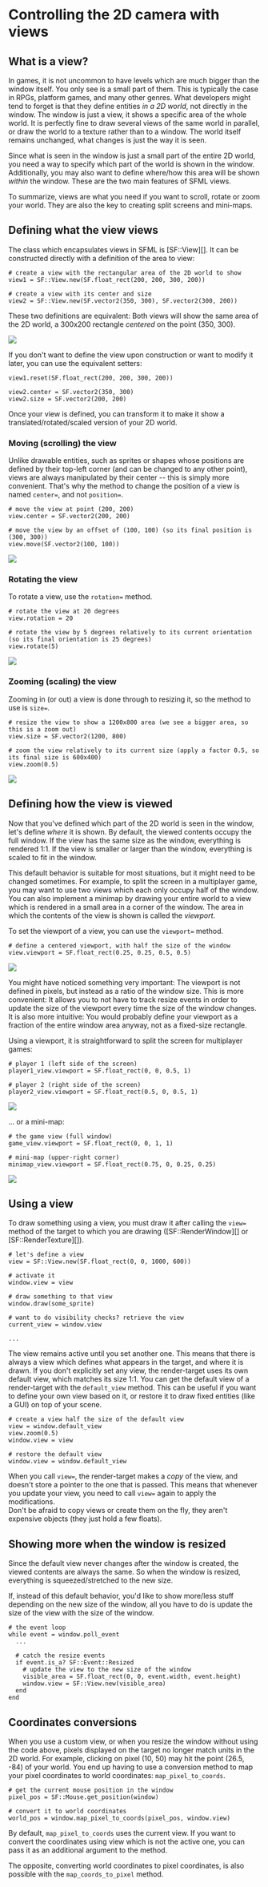 # Controlling the 2D camera with views

## What is a view?

In games, it is not uncommon to have levels which are much bigger than the window itself. You only see is a small part of them. This is typically the case in RPGs, platform games, and many other genres. What developers might tend to forget is that they define entities *in a 2D world*, not directly in the window. The window is just a view, it shows a specific area of the whole world. It is perfectly fine to draw several views of the same world in parallel, or draw the world to a texture rather than to a window. The world itself remains unchanged, what changes is just the way it is seen.

Since what is seen in the window is just a small part of the entire 2D world, you need a way to specify which part of the world is shown in the window. Additionally, you may also want to define where/how this area will be shown *within* the window. These are the two main features of SFML views.

To summarize, views are what you need if you want to scroll, rotate or zoom your world. They are also the key to creating split screens and mini-maps.

## Defining what the view views

The class which encapsulates views in SFML is [SF::View][]. It can be constructed directly with a definition of the area to view:

```crystal
# create a view with the rectangular area of the 2D world to show
view1 = SF::View.new(SF.float_rect(200, 200, 300, 200))

# create a view with its center and size
view2 = SF::View.new(SF.vector2(350, 300), SF.vector2(300, 200))
```

These two definitions are equivalent: Both views will show the same area of the 2D world, a 300x200 rectangle *centered* on the point (350, 300).

![](images/view-initial.png)

If you don't want to define the view upon construction or want to modify it later, you can use the equivalent setters:

```crystal
view1.reset(SF.float_rect(200, 200, 300, 200))

view2.center = SF.vector2(350, 300)
view2.size = SF.vector2(200, 200)
```

Once your view is defined, you can transform it to make it show a translated/rotated/scaled version of your 2D world.

### Moving (scrolling) the view

Unlike drawable entities, such as sprites or shapes whose positions are defined by their top-left corner (and can be changed to any other point), views are always manipulated by their center -- this is simply more convenient. That's why the method to change the position of a view is named `center=`, and not `position=`.

```crystal
# move the view at point (200, 200)
view.center = SF.vector2(200, 200)

# move the view by an offset of (100, 100) (so its final position is (300, 300))
view.move(SF.vector2(100, 100))
```

![](images/view-translated.png)

### Rotating the view

To rotate a view, use the `rotation=` method.

```crystal
# rotate the view at 20 degrees
view.rotation = 20

# rotate the view by 5 degrees relatively to its current orientation (so its final orientation is 25 degrees)
view.rotate(5)
```

![](images/view-rotated.png)

### Zooming (scaling) the view

Zooming in (or out) a view is done through to resizing it, so the method to use is `size=`.

```crystal
# resize the view to show a 1200x800 area (we see a bigger area, so this is a zoom out)
view.size = SF.vector2(1200, 800)

# zoom the view relatively to its current size (apply a factor 0.5, so its final size is 600x400)
view.zoom(0.5)
```

![](images/view-scaled.png)

## Defining how the view is viewed

Now that you've defined which part of the 2D world is seen in the window, let's define *where* it is shown. By default, the viewed contents occupy the full window. If the view has the same size as the window, everything is rendered 1:1. If the view is smaller or larger than the window, everything is scaled to fit in the window.

This default behavior is suitable for most situations, but it might need to be changed sometimes. For example, to split the screen in a multiplayer game, you may want to use two views which each only occupy half of the window. You can also implement a minimap by drawing your entire world to a view which is rendered in a small area in a corner of the window. The area in which the contents of the view is shown is called the *viewport*.

To set the viewport of a view, you can use the `viewport=` method.

```crystal
# define a centered viewport, with half the size of the window
view.viewport = SF.float_rect(0.25, 0.25, 0.5, 0.5)
```

![](images/view-viewport.png)

You might have noticed something very important: The viewport is not defined in pixels, but instead as a ratio of the window size. This is more convenient: It allows you to not have to track resize events in order to update the size of the viewport every time the size of the window changes. It is also more intuitive: You would probably define your viewport as a fraction of the entire window area anyway, not as a fixed-size rectangle.

Using a viewport, it is straightforward to split the screen for multiplayer games:

```crystal
# player 1 (left side of the screen)
player1_view.viewport = SF.float_rect(0, 0, 0.5, 1)

# player 2 (right side of the screen)
player2_view.viewport = SF.float_rect(0.5, 0, 0.5, 1)
```

![](images/view-split-screen.png)

... or a mini-map:

```crystal
# the game view (full window)
game_view.viewport = SF.float_rect(0, 0, 1, 1)

# mini-map (upper-right corner)
minimap_view.viewport = SF.float_rect(0.75, 0, 0.25, 0.25)
```

![](images/view-minimap.png)

## Using a view

To draw something using a view, you must draw it after calling the `view=` method of the target to which you are drawing ([SF::RenderWindow][] or [SF::RenderTexture][]).

```crystal
# let's define a view
view = SF::View.new(SF.float_rect(0, 0, 1000, 600))

# activate it
window.view = view

# draw something to that view
window.draw(some_sprite)

# want to do visibility checks? retrieve the view
current_view = window.view

...
```

The view remains active until you set another one. This means that there is always a view which defines what appears in the target, and where it is drawn. If you don't explicitly set any view, the render-target uses its own default view, which matches its size 1:1. You can get the default view of a render-target with the `default_view` method. This can be useful if you want to define your own view based on it, or restore it to draw fixed entities (like a GUI) on top of your scene.

```crystal
# create a view half the size of the default view
view = window.default_view
view.zoom(0.5)
window.view = view

# restore the default view
window.view = window.default_view
```

When you call `view=`, the render-target makes a *copy* of the view, and doesn't store a pointer to the one that is passed. This means that whenever you update your view, you need to call `view=` again to apply the modifications.  
Don't be afraid to copy views or create them on the fly, they aren't expensive objects (they just hold a few floats).

## Showing more when the window is resized

Since the default view never changes after the window is created, the viewed contents are always the same. So when the window is resized, everything is squeezed/stretched to the new size.

If, instead of this default behavior, you'd like to show more/less stuff depending on the new size of the window, all you have to do is update the size of the view with the size of the window.

```crystal
# the event loop
while event = window.poll_event
  ...

  # catch the resize events
  if event.is_a? SF::Event::Resized
    # update the view to the new size of the window
    visible_area = SF.float_rect(0, 0, event.width, event.height)
    window.view = SF::View.new(visible_area)
  end
end
```

## Coordinates conversions

When you use a custom view, or when you resize the window without using the code above, pixels displayed on the target no longer match units in the 2D world. For example, clicking on pixel (10, 50) may hit the point (26.5, -84) of your world. You end up having to use a conversion method to map your pixel coordinates to world coordinates: `map_pixel_to_coords`.

```crystal
# get the current mouse position in the window
pixel_pos = SF::Mouse.get_position(window)

# convert it to world coordinates
world_pos = window.map_pixel_to_coords(pixel_pos, window.view)
```

By default, `map_pixel_to_coords` uses the current view. If you want to convert the coordinates using view which is not the active one, you can pass it as an additional argument to the method.

The opposite, converting world coordinates to pixel coordinates, is also possible with the `map_coords_to_pixel` method.
